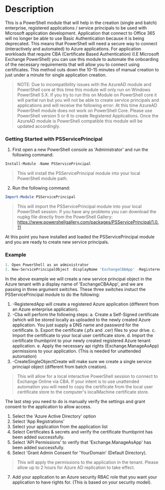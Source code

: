 ﻿# Description

This is a PowerShell module that will help in the creation (single and batch) enterprise, registered applications / service principals to be used with Microsoft application development. Application that connect to Office 365 will no longer be able to use Basic Authentication because it is being deprecated. This means that PowerShell will need a secure way to connect (interactively and automated) to Azure applications. For application workloads that require CBA (Certificate Based Authentication) (I.E Microsoft Exchange PowerShell) you can use this module to automate the onboarding of the necessary requirements that will allow you to connect using certificates. This method cuts down the 10-15 minutes of manual creation to just under a minute for single application creation.

> NOTE: Due to incompatibility issues with the AzureAD module and PowerShell core at this time this module will only run on Windows PowerShell 5.X. If you try to run this on Module on PowerShell core it will partial run but you will not be able to create service principals and applications and will receive the following error: At this time AzureAD PowerShell module does not work on PowerShell Core. Please use PowerShell version 5 or 6 to create Registered Applications. Once the AzureAD module is PowerShell compatible this module will be updated accordingly.

### Getting Started with PSServicePrincipal
1. First open a new PowerShell console as 'Administrator' and run the following command:
```powershell
Install-Module -Name PSServicePrincipal
```
> This will install the PSServicePrincipal module into your local PowerShell module path.

2. Run the following command:

```powershell
Import-Module PSServicePrincipal
```

> This will import the PSServicePrincipal module into your local PowerShell session. If you have any problems you can download the nupkg file directly from the PowerShell Gallery: https://www.powershellgallery.com/packages/PSServicePrincipal/1.0.11

At this point you have installed and loaded the PSServicePrincipal module and you are ready to create new service principals.

### Example
```powershell
1. Open PowerShell as an administrator
2. New-ServicePrincipalObject -DisplayName 'ExchangeCBAApp' -RegisteredApp -Cba -CreateSingleObject
```

In the above example we will create a new service principal object in the Azure tenant with a display name of 'ExchangeCBAApp', and we are passing in three argument switches. These three switches instuct the PSServicePrincipal module to do the following:

1. -RegisteredApp will create a registered Azure application (different from an Azure enterprise application).
2. -Cba will perform the following steps:
  a. Create a Self-Signed certificate (which will be stored locally as uploaded to the newly created Azure application. You just supply a DNS name and password for the certificate.
  b. Export the certificate (.pfx and .cer) files to your drive.
  c. Import the certificate to your local user certificate store.
  d. Import the certificate thumbprint to your newly created registered Azure tenant application.
  e. Apply the necessary api rights (Exchange.ManageAsApp) permissions to your application. (This is needed for unattended automation)
3. -CreateSingleObjectCreate will make sure we create a single service princiapl object (different from batch creation).

> This will allow for a local interactive PowerShell session to connect to Exchange Online via CBA. If your intent is to use unattended automation you will need to copy the certificate from the local user certificate store to the computer's localMachine certificate store.

The last step you need to do is manually verify the settings and grant consent to the application to allow access.

1. Select the 'Azure Active Directory' option
2. Select 'App Registrations'
3. Select your application from the application list
4. Select Certificates & secrets and verify the certificate thumbprint has been added successfully.
5. Select 'API Permissions' to verify that 'Exchange.ManageAsApp' has been added successfully.
6. Select 'Grant Admin Consent for 'YourDomain' (Default Directory).

> This will apply the permissions to the application in the tenant. Please allow up to 2 hours for Azure AD replication to take effect.

7. Add your application to an Azure security RBAC role that you want your application to have rights for. (This is based on your security model).

